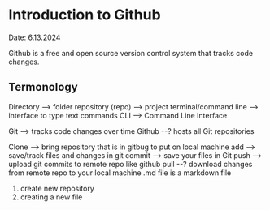 # Introduction to Github 
Date: 6.13.2024

Github is a free and open source version control system that tracks code changes. 
## Termonology 
Directory --> folder
repository (repo) --> project
terminal/command line --> interface to type text commands
CLI --> Command Line Interface 

Git --> tracks code changes over time
Github --? hosts all Git repositories 

Clone --> bring repository that is in gitbug to put on local machine 
add --> save/track files and changes in git 
commit --> save your files in Git 
push --> upload git commits to remote repo like github
pull --? download changes from remote repo to your local machine
.md file is a markdown file 

1. create new repository
2. creating a new file


